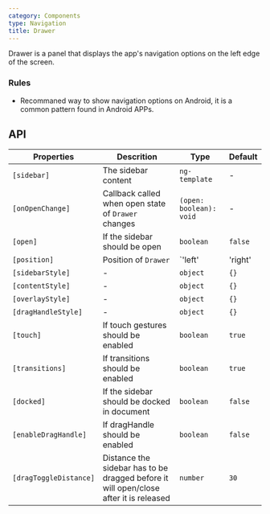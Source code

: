 ```yaml
---
category: Components
type: Navigation
title: Drawer
---
```


Drawer is a panel that displays the app's navigation options on the left edge of the screen.

### Rules

- Recommaned way to show navigation options on Android, it is a common pattern found in Android APPs.

## API

Properties | Descrition | Type | Default
-----------|------------|------|--------
| `[sidebar]` | The sidebar content | `ng-template` | - |
| `[onOpenChange]` | Callback called when open state of `Drawer` changes | `(open: boolean): void` | - |
| `[open]` | If the sidebar should be open | `boolean` | `false` |
| `[position]` | Position of `Drawer` | `'left' | 'right' | 'top' | 'bottom'` | `'left'` |
| `[sidebarStyle]` | - | `object` | `{}` |
| `[contentStyle]` | - | `object` | `{}` |
| `[overlayStyle]` | - | `object` | `{}` |
| `[dragHandleStyle]` | - | `object` | `{}` |
| `[touch]` | If touch gestures should be enabled | `boolean` | `true` |
| `[transitions]` | If transitions should be enabled | `boolean` | `true` |
| `[docked]` | If the sidebar should be docked in document | `boolean` | `false` |
| `[enableDragHandle]` | If dragHandle should be enabled | `boolean` | `false` |
| `[dragToggleDistance]` | Distance the sidebar has to be dragged before it will open/close after it is released | `number` | `30` |